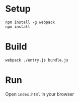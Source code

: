 # Setup

```
npm install -g webpack
npm install
```


# Build

`webpack ./entry.js bundle.js`

# Run

Open `index.html` in your browser
